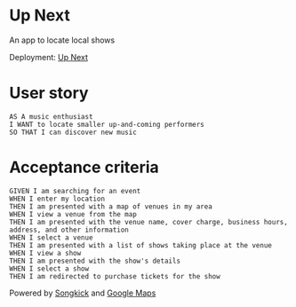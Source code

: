 # Up Next

An app to locate local shows

Deployment: [Up Next](https://ducktrshessami.github.io/up-next/)

# User story

```
AS A music enthusiast
I WANT to locate smaller up-and-coming performers
SO THAT I can discover new music
```

# Acceptance criteria

```
GIVEN I am searching for an event
WHEN I enter my location
THEN I am presented with a map of venues in my area
WHEN I view a venue from the map
THEN I am presented with the venue name, cover charge, business hours, address, and other information
WHEN I select a venue
THEN I am presented with a list of shows taking place at the venue
WHEN I view a show
THEN I am presented with the show's details
WHEN I select a show
THEN I am redirected to purchase tickets for the show
```

Powered by [Songkick](https://www.songkick.com/developer/) and [Google Maps](https://developers.google.com/maps/)
